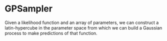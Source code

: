# GPSampler
Given a likelihood function and an array of parameters, we can construct a latin-hypercube in the parameter space from which we can build a Gaussian process to make predictions of that function.
